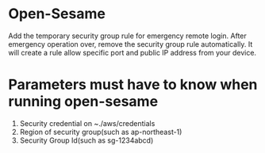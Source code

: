 # Open-Sesame
Add the temporary security group rule for emergency remote login. After emergency operation over, remove the security group rule automatically.
It will create a rule allow specific port and public IP address from your device.

# Parameters must have to know when running open-sesame
1. Security credential on ~./aws/credentials
2. Region of security group(such as ap-northeast-1)
3. Security Group Id(such as sg-1234abcd)
